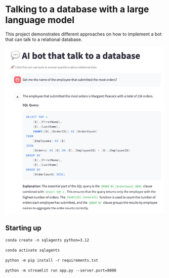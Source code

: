 # Talking to a database with a large language model

This project demonstrates different approaches on how to implement a bot that can talk to a relational database.

![image info](./screenshot.png)

## Starting up


```
conda create -n sqlagents python=3.12

conda activate sqlagents

python -m pip install -r requirements.txt   

python -m streamlit run app.py --server.port=8000
```